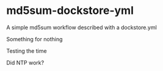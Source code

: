 # md5sum-dockstore-yml
A simple md5sum workflow described with a dockstore.yml

Something for nothing

Testing the time

Did NTP work?
